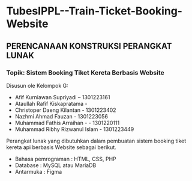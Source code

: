 # TubesIPPL--Train-Ticket-Booking-Website

## PERENCANAAN KONSTRUKSI PERANGKAT LUNAK

### Topik: Sistem Booking Tiket Kereta Berbasis Website

Disusun ole Kelompok G:

- Afif Kurniawan Supriyadi – 1301223161
- Ataullah Rafif Kiskapratama - 
- Christoper Daeng Kilantan  - 1301223402
- Nazhmi Ahmad Fauzan - 1301223056
- Muhammad Fathis Arraihan - - 1301220111
- Muhammad Ribhy Rizwanul Islam - 1301223449


Perangkat lunak yang dibutuhkan dalam pembuatan sistem booking tiket kereta api berbasis Website sebagai berikut. 

- Bahasa pemrograman    : HTML, CSS, PHP
- Database              : MySQL atau MariaDB
- Antarmuka             : Figma
